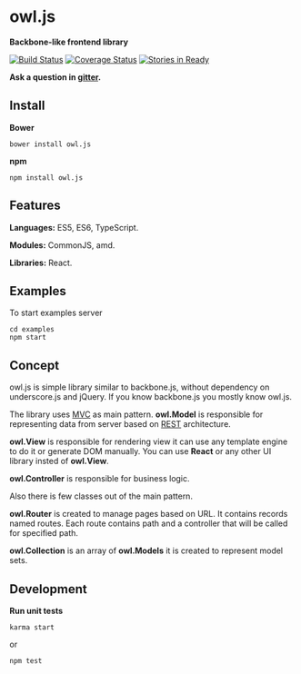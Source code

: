 # owl.js

**Backbone-like frontend library**

[![Build Status](https://travis-ci.org/owljsorg/owljs.svg?branch=master)](https://travis-ci.org/owljsorg/owljs)
[![Coverage Status](https://coveralls.io/repos/github/owljsorg/owljs/badge.svg?branch=master)](https://coveralls.io/github/owljsorg/owljs?branch=master)
[![Stories in Ready](https://badge.waffle.io/owljsorg/owljs.png?label=ready&title=Ready)](http://waffle.io/owljsorg/owljs)

**Ask a question in [gitter](https://gitter.im/owljsorg/owl.js).**

## Install

**Bower**

    bower install owl.js

**npm**

    npm install owl.js

## Features

**Languages:** ES5, ES6, TypeScript.

**Modules:** CommonJS, amd.

**Libraries:** React.

## Examples

To start examples server

    cd examples
    npm start

## Concept

owl.js is simple library similar to backbone.js, without dependency on underscore.js and jQuery.
If you know backbone.js you mostly know owl.js.

The library uses [MVC](https://en.wikipedia.org/wiki/Model-view-controller) as main pattern.
**owl.Model** is responsible for representing data from server based on [REST](https://en.wikipedia.org/wiki/Representational_state_transfer) architecture.

**owl.View** is responsible for rendering view it can use any template engine to do it or generate DOM manually. You can use **React** or any other UI library insted of **owl.View**.

**owl.Controller** is responsible for business logic.

Also there is few classes out of the main pattern.

**owl.Router** is created to manage pages based on URL.
It contains records named routes.
Each route contains path and a controller that will be called for specified path.

**owl.Collection** is an array of **owl.Models** it is created to represent model sets.

## Development

**Run unit tests**

    karma start

or

    npm test
